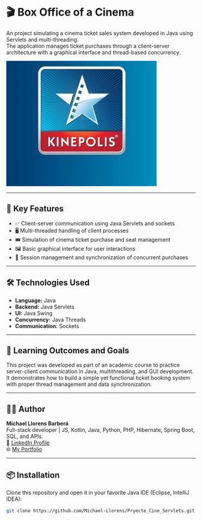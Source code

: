 # 🎬 Box Office of a Cinema

An project simulating a cinema ticket sales system developed in Java using Servlets and multi-threading.  
The application manages ticket purchases through a client-server architecture with a graphical interface and thread-based concurrency.

![Cinema Project Screenshot](./img/kinepolis.jpg)

---

## 📱 Key Features

- ✅ Client-server communication using Java Servlets and sockets  
- 🖥️ Multi-threaded handling of client processes  
- 🎟️ Simulation of cinema ticket purchase and seat management  
- 🖼️ Basic graphical interface for user interactions  
- 🔐 Session management and synchronization of concurrent purchases  

---

## 🛠️ Technologies Used

- **Language:** Java  
- **Backend:** Java Servlets  
- **UI:** Java Swing  
- **Concurrency:** Java Threads  
- **Communication:** Sockets  

---

## 🧠 Learning Outcomes and Goals

This project was developed as part of an academic course to practice server-client communication in Java, multithreading, and GUI development. It demonstrates how to build a simple yet functional ticket booking system with proper thread management and data synchronization.

---

## 👨‍💻 Author

**Michael Llorens Barberá**  
Full-stack developer | JS, Kotlin, Java, Python, PHP, Hibernate, Spring Boot, SQL, and APIs.  
📧 [LinkedIn Profile](https://www.linkedin.com/in/michael-llorens-barbera-32b9272b3/)  
🌐 [My Portfolio](https://github.com/Michael-Llorens)

---

## 📦 Installation

Clone this repository and open it in your favorite Java IDE (Eclipse, IntelliJ IDEA):

```bash
git clone https://github.com/Michael-Llorens/Pryecte_Cine_Servlets.git

